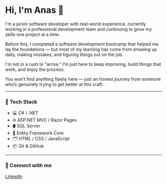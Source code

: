 # Hi, I'm Anas 👋

I'm a junior software developer with real-world experience, currently working in a professional development team and continuing to grow my skills one project at a time.

Before this, I completed a software development bootcamp that helped me lay the foundations — but most of my learning has come from showing up daily, making mistakes, and figuring things out on the job.

I'm not in a rush to "arrive." I’m just here to keep improving, build things that work, and enjoy the process.

You won’t find anything flashy here — just an honest journey from someone who’s genuinely trying to get better at this craft.

---

### 🧰 Tech Stack

- 💻 C# / .NET  
- 🌐 ASP.NET MVC / Razor Pages  
- 🛢️ SQL Server  
- 🔧 Entity Framework Core  
- 🗂️ HTML / CSS / JavaScript  
- 📦 Git & GitHub  

---

### 🔗 Connect with me

[LinkedIn](https://www.linkedin.com/in/anas-mohamed-b90410189/)
